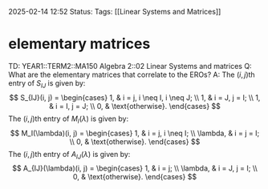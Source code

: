 2025-02-14 12:52
Status: 
Tags: [[Linear Systems and Matrices]]
# elementary matrices

TD: YEAR1::TERM2::MA150 Algebra 2::02 Linear Systems and matrices 
Q: What are the elementary matrices that correlate to the EROs?
A: The $(i, j)$th entry of $S_{IJ}$ is given by: $$ S_{IJ}(i, j) = \begin{cases} 1, & i = j, i \neq I, i \neq J; \\ 1, & i = J, j = I; \\ 1, & i = I, j = J; \\ 0, & \text{otherwise}. \end{cases} $$ The $(i, j)$th entry of $M_I(\lambda)$ is given by: $$ M_I(\lambda)(i, j) = \begin{cases} 1, & i = j, i \neq I; \\ \lambda, & i = j = I; \\ 0, & \text{otherwise}. \end{cases} $$The $(i, j)$th entry of $A_{IJ}(\lambda)$ is given by: $$ A_{IJ}(\lambda)(i, j) = \begin{cases} 1, & i = j; \\ \lambda, & i = J, j = I; \\ 0, & \text{otherwise}. \end{cases} $$
<!--ID: 1739537626308-->

